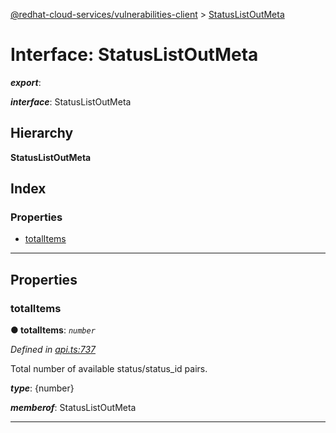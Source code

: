 [@redhat-cloud-services/vulnerabilities-client](../README.md) > [StatusListOutMeta](../interfaces/statuslistoutmeta.md)

# Interface: StatusListOutMeta

*__export__*: 

*__interface__*: StatusListOutMeta

## Hierarchy

**StatusListOutMeta**

## Index

### Properties

* [totalItems](statuslistoutmeta.md#totalitems)

---

## Properties

<a id="totalitems"></a>

###  totalItems

**● totalItems**: *`number`*

*Defined in [api.ts:737](https://github.com/RedHatInsights/javascript-clients/blob/master/packages/vulnerabilities/api.ts#L737)*

Total number of available status/status\_id pairs.

*__type__*: {number}

*__memberof__*: StatusListOutMeta

___

